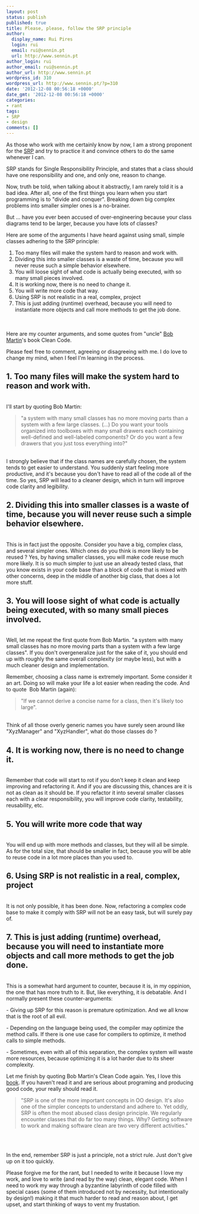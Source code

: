 ```yaml
---
layout: post
status: publish
published: true
title: Please, please, follow the SRP principle
author:
  display_name: Rui Pires
  login: rui
  email: rui@sennin.pt
  url: http://www.sennin.pt
author_login: rui
author_email: rui@sennin.pt
author_url: http://www.sennin.pt
wordpress_id: 310
wordpress_url: http://www.sennin.pt/?p=310
date: '2012-12-08 00:56:18 +0000'
date_gmt: '2012-12-08 00:56:18 +0000'
categories:
- rant
tags:
- SRP
- design
comments: []
---
```

<p>As those who work with me certainly know by now, I am a strong proponent for the <a href="http://en.wikipedia.org/wiki/Single_responsibility_principle">SRP</a>&nbsp;and try to practice it and convince others to do the same whenever I can.</p>
<p>SRP stands for Single Responsibility Principle, and states that a class should have one responsibility and one, and only one, reason to change.</p>
<p>Now, truth be told, when talking about it abstractly, I am rarely told it is a bad idea. After all, one of the first things you learn when you start programming is to "divide and conquer". Breaking down big complex problems into smaller simpler ones is a no-brainer.</p>
<p>But ... have you ever been accused of over-engineering because your class diagrams tend to be larger, because you have lots of classes?</p>
<p>Here are some of the arguments I have heard against using small, simple classes adhering to the SRP principle:</p>
<ol>
<li>Too many files will make the system hard to reason and work with.</li>
<li>Dividing this into smaller classes is a waste of time, because you will never reuse such a simple behavior elsewhere.</li>
<li>You will loose sight of what code is actually being executed, with so many small pieces involved.</li>
<li>It is working now, there is no need to change it.</li>
<li>You will write more code that way.</li>
<li>Using SRP is not realistic in a real, complex, project</li>
<li>This is just adding (runtime) overhead, because you will need to instantiate more objects and call more methods to get the job done.</li><br />
</ol><br />
Here are my counter arguments, and some quotes from "uncle" <a href="http://www.cleancoder.com/">Bob Martin</a>'s book Clean Code.</p>
<p>Please feel free to comment, agreeing or disagreeing with me. I do love to change my mind, when I feel I'm learning in the process.</p>
<h2>1.&nbsp;Too many files will make the system hard to reason and work with.</h2><br />
I'll start by quoting Bob Martin:</p>
<blockquote><p>"a system with many small classes has no more moving parts than a system with a few large classes. (...) Do you want your tools organized into toolboxes with many small drawers each containing well-defined and well-labeled components? Or do you want a few drawers that you just toss everything into?"</blockquote><br />
I strongly believe that if the class names are carefully chosen, the system tends to get easier to understand. You suddenly start feeling more productive, and it's because you don't have to read all of the code all of the time. So yes, SRP will lead to a cleaner design, which in turn will improve code clarity and legibility.</p>
<h2>2. Dividing this into smaller classes is a waste of time, because you will never reuse such a simple behavior elsewhere.</h2><br />
This is in fact just the opposite. Consider you have a big, complex class, and several simpler ones. Which ones do you think is more likely to be reused ? Yes, by having smaller classes, you will make code reuse much more likely. It is so much simpler to just use an already tested class, that you know exists in your code base than a block of code that is mixed with other concerns, deep in the middle of another big class, that does a lot more stuff.</p>
<h2>3. You will loose sight of what code is actually being executed, with so many small pieces involved.</h2><br />
Well, let me repeat the first quote from Bob Martin.&nbsp;"a system with many small classes has no more moving parts than a system with a few large classes". If you don't overgeneralize just for the sake of it, you should end up with roughly the same overall complexity (or maybe less), but with a much cleaner design and implementation.</p>
<p>Remember, choosing a class name is extremely important. Some consider it an art. Doing so will make your life a lot easier when reading the code. And to quote &nbsp;Bob Martin (again):</p>
<blockquote><p>"If we cannot derive a concise name for a class, then it's likely too large".</blockquote><br />
Think of all those overly generic names you have surely seen around like "XyzManager" and "XyzHandler", what do those classes do ?</p>
<h2>4.&nbsp;It is working now, there is no need to change it.</h2><br />
Remember that code will start to rot if you don't keep it clean and keep improving and refactoring it. And if you are discussing this, chances are it is not as clean as it should be. If you refactor it into several smaller classes each with a clear responsibility, you will improve code clarity, testability, reusability, etc.</p>
<h2>5. You will write more code that way</h2><br />
You will end up with more methods and classes, but they will all be simple. As for the total size, that should be smaller in fact, because you will be able to reuse code in a lot more places than you used to.</p>
<h2>6. Using SRP is not realistic in a real, complex, project</h2><br />
It is not only possible, it has been done. Now, refactoring a complex code base to make it comply with SRP will not be an easy task, but will surely pay of.</p>
<h2>7. This is just adding (runtime) overhead, because you will need to instantiate more objects and call more methods to get the job done.</h2><br />
This is a somewhat hard argument to counter, because it is, in my oppinion, the one that has more truth to it. But, like everything, it is debatable. And I normally present these counter-arguments:</p>
<p>- Giving up SRP for this reason is premature optimization. And we all know that is the root of all evil.</p>
<p>- Depending on the language being used, the compiler may optimize the method calls. If there is one use case for compilers to optimize, it method calls to simple methods.</p>
<p>- Sometimes, even with all of this separation, the complex system will waste more resources, because optimizing it is a lot harder due to its sheer complexity.</p>
<p>Let me finish by quoting Bob Martin's Clean Code again. Yes, I love this <a href="https://sites.google.com/site/unclebobconsultingllc/books/clean-code-a-handbook-of-agile-software-craftsmanship">book</a>. If you haven't read it and are serious about programing and producing good code, your really should read it.</p>
<blockquote><p>"SRP is one of the more important concepts in OO design. It's also one of the simpler concepts to understand and adhere to. Yet oddly, SRP is often the most abused class design principle. We regularly encounter classes that do far too many things. Why? Getting software to work and making software clean are two very different activities."</blockquote><br />
&nbsp;</p>
<p>In the end, remember SRP is just a principle, not a strict rule. Just don't give up on it too quickly.</p>
<p>Please forgive me for the rant, but I needed to write it because I love my work, and love to write (and read by the way) clean, elegant code. When I need to work my way through a byzantine labyrinth of code filled with special cases (some of them introduced not by necessity, but intentionally by design!) making it that much harder to read and reason about, I get upset, and start thinking of ways to vent my frustation.</p>
